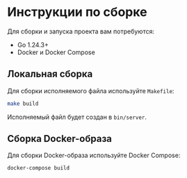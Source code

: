 # Инструкции по сборке

Для сборки и запуска проекта вам потребуются:
* Go 1.24.3+
* Docker и Docker Compose

## Локальная сборка

Для сборки исполняемого файла используйте `Makefile`:

```sh
make build
```

Исполняемый файл будет создан в `bin/server`.

## Сборка Docker-образа

Для сборки Docker-образа используйте Docker Compose:

```sh
docker-compose build
```
